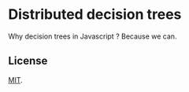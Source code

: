 # Distributed decision trees
Why decision trees in Javascript ? Because we can.
## License

[MIT](LICENSE).
